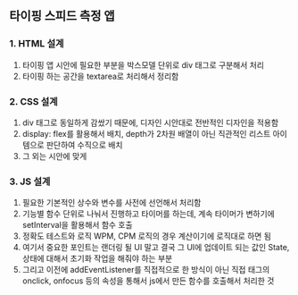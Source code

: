 ## 타이핑 스피드 측정 앱

### 1. HTML 설계
1. 타이핑 앱 시안에 필요한 부분을 박스모델 단위로 div 태그로 구분해서 처리
2. 타이핑 하는 공간을 textarea로 처리해서 정리함

### 2. CSS 설계
1. div 태그로 동일하게 감쌌기 때문에, 디자인 시안대로 전반적인 디자인을 적용함
2. display: flex를 활용해서 배치, depth가 2차원 배열이 아닌 직관적인 리스트 아이템으로 판단하여 수직으로 배치
3. 그 외는 시안에 맞게

### 3. JS 설계
1. 필요한 기본적인 상수와 변수를 사전에 선언해서 처리함
2. 기능별 함수 단위로 나눠서 진행하고 타이머를 하는데, 계속 타이머가 변하기에 setInterval을 활용해서 함수 호출
3. 정확도 테스트와 로직 WPM, CPM 로직의 경우 계산이기에 로직대로 하면 됨
4. 여기서 중요한 포인트는 랜더링 될 UI 말고 결국 그 UI에 업데이트 되는 값인 State, 상태에 대해서 초기화 작업을 해줘야 하는 부분
5. 그리고 이전에 addEventListener를 직접적으로 한 방식이 아닌 직접 태그의 onclick, onfocus 등의 속성을 통해서 js에서 만든 함수를 호출해서 처리한 것